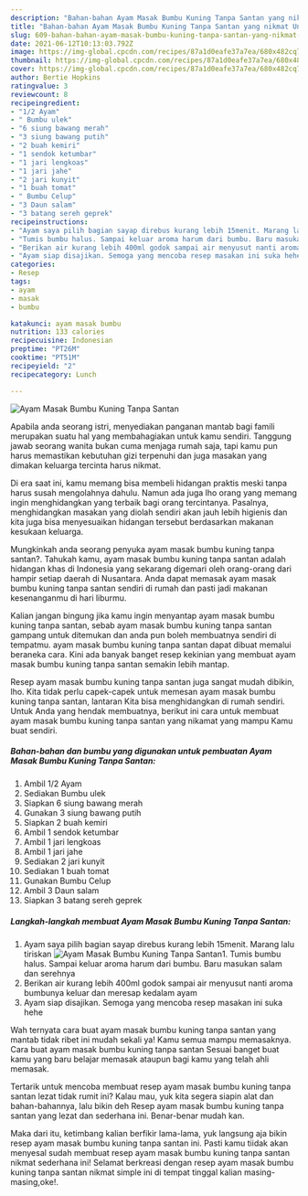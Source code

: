 ```yaml
---
description: "Bahan-bahan Ayam Masak Bumbu Kuning Tanpa Santan yang nikmat Untuk Jualan"
title: "Bahan-bahan Ayam Masak Bumbu Kuning Tanpa Santan yang nikmat Untuk Jualan"
slug: 609-bahan-bahan-ayam-masak-bumbu-kuning-tanpa-santan-yang-nikmat-untuk-jualan
date: 2021-06-12T10:13:03.792Z
image: https://img-global.cpcdn.com/recipes/87a1d0eafe37a7ea/680x482cq70/ayam-masak-bumbu-kuning-tanpa-santan-foto-resep-utama.jpg
thumbnail: https://img-global.cpcdn.com/recipes/87a1d0eafe37a7ea/680x482cq70/ayam-masak-bumbu-kuning-tanpa-santan-foto-resep-utama.jpg
cover: https://img-global.cpcdn.com/recipes/87a1d0eafe37a7ea/680x482cq70/ayam-masak-bumbu-kuning-tanpa-santan-foto-resep-utama.jpg
author: Bertie Hopkins
ratingvalue: 3
reviewcount: 8
recipeingredient:
- "1/2 Ayam"
- " Bumbu ulek"
- "6 siung bawang merah"
- "3 siung bawang putih"
- "2 buah kemiri"
- "1 sendok ketumbar"
- "1 jari lengkoas"
- "1 jari jahe"
- "2 jari kunyit"
- "1 buah tomat"
- " Bumbu Celup"
- "3 Daun salam"
- "3 batang sereh geprek"
recipeinstructions:
- "Ayam saya pilih bagian sayap direbus kurang lebih 15menit. Marang lalu tiriskan"
- "Tumis bumbu halus. Sampai keluar aroma harum dari bumbu. Baru masukan salam dan serehnya"
- "Berikan air kurang lebih 400ml godok sampai air menyusut nanti aroma bumbunya keluar dan meresap kedalam ayam"
- "Ayam siap disajikan. Semoga yang mencoba resep masakan ini suka hehe"
categories:
- Resep
tags:
- ayam
- masak
- bumbu

katakunci: ayam masak bumbu 
nutrition: 133 calories
recipecuisine: Indonesian
preptime: "PT26M"
cooktime: "PT51M"
recipeyield: "2"
recipecategory: Lunch

---
```



![Ayam Masak Bumbu Kuning Tanpa Santan](https://img-global.cpcdn.com/recipes/87a1d0eafe37a7ea/680x482cq70/ayam-masak-bumbu-kuning-tanpa-santan-foto-resep-utama.jpg)

Apabila anda seorang istri, menyediakan panganan mantab bagi famili merupakan suatu hal yang membahagiakan untuk kamu sendiri. Tanggung jawab seorang  wanita bukan cuma menjaga rumah saja, tapi kamu pun harus memastikan kebutuhan gizi terpenuhi dan juga masakan yang dimakan keluarga tercinta harus nikmat.

Di era  saat ini, kamu memang bisa membeli hidangan praktis meski tanpa harus susah mengolahnya dahulu. Namun ada juga lho orang yang memang ingin menghidangkan yang terbaik bagi orang tercintanya. Pasalnya, menghidangkan masakan yang diolah sendiri akan jauh lebih higienis dan kita juga bisa menyesuaikan hidangan tersebut berdasarkan makanan kesukaan keluarga. 



Mungkinkah anda seorang penyuka ayam masak bumbu kuning tanpa santan?. Tahukah kamu, ayam masak bumbu kuning tanpa santan adalah hidangan khas di Indonesia yang sekarang digemari oleh orang-orang dari hampir setiap daerah di Nusantara. Anda dapat memasak ayam masak bumbu kuning tanpa santan sendiri di rumah dan pasti jadi makanan kesenanganmu di hari liburmu.

Kalian jangan bingung jika kamu ingin menyantap ayam masak bumbu kuning tanpa santan, sebab ayam masak bumbu kuning tanpa santan gampang untuk ditemukan dan anda pun boleh membuatnya sendiri di tempatmu. ayam masak bumbu kuning tanpa santan dapat dibuat memalui beraneka cara. Kini ada banyak banget resep kekinian yang membuat ayam masak bumbu kuning tanpa santan semakin lebih mantap.

Resep ayam masak bumbu kuning tanpa santan juga sangat mudah dibikin, lho. Kita tidak perlu capek-capek untuk memesan ayam masak bumbu kuning tanpa santan, lantaran Kita bisa menghidangkan di rumah sendiri. Untuk Anda yang hendak membuatnya, berikut ini cara untuk membuat ayam masak bumbu kuning tanpa santan yang nikamat yang mampu Kamu buat sendiri.

<!--inarticleads1-->

##### Bahan-bahan dan bumbu yang digunakan untuk pembuatan Ayam Masak Bumbu Kuning Tanpa Santan:

1. Ambil 1/2 Ayam
1. Sediakan  Bumbu ulek
1. Siapkan 6 siung bawang merah
1. Gunakan 3 siung bawang putih
1. Siapkan 2 buah kemiri
1. Ambil 1 sendok ketumbar
1. Ambil 1 jari lengkoas
1. Ambil 1 jari jahe
1. Sediakan 2 jari kunyit
1. Sediakan 1 buah tomat
1. Gunakan  Bumbu Celup
1. Ambil 3 Daun salam
1. Siapkan 3 batang sereh geprek




<!--inarticleads2-->

##### Langkah-langkah membuat Ayam Masak Bumbu Kuning Tanpa Santan:

1. Ayam saya pilih bagian sayap direbus kurang lebih 15menit. Marang lalu tiriskan
<img src="https://img-global.cpcdn.com/steps/ae15ffb12fb26dee/160x128cq70/ayam-masak-bumbu-kuning-tanpa-santan-langkah-memasak-1-foto.jpg" alt="Ayam Masak Bumbu Kuning Tanpa Santan">1. Tumis bumbu halus. Sampai keluar aroma harum dari bumbu. Baru masukan salam dan serehnya
1. Berikan air kurang lebih 400ml godok sampai air menyusut nanti aroma bumbunya keluar dan meresap kedalam ayam
1. Ayam siap disajikan. Semoga yang mencoba resep masakan ini suka hehe




Wah ternyata cara buat ayam masak bumbu kuning tanpa santan yang mantab tidak ribet ini mudah sekali ya! Kamu semua mampu memasaknya. Cara buat ayam masak bumbu kuning tanpa santan Sesuai banget buat kamu yang baru belajar memasak ataupun bagi kamu yang telah ahli memasak.

Tertarik untuk mencoba membuat resep ayam masak bumbu kuning tanpa santan lezat tidak rumit ini? Kalau mau, yuk kita segera siapin alat dan bahan-bahannya, lalu bikin deh Resep ayam masak bumbu kuning tanpa santan yang lezat dan sederhana ini. Benar-benar mudah kan. 

Maka dari itu, ketimbang kalian berfikir lama-lama, yuk langsung aja bikin resep ayam masak bumbu kuning tanpa santan ini. Pasti kamu tiidak akan menyesal sudah membuat resep ayam masak bumbu kuning tanpa santan nikmat sederhana ini! Selamat berkreasi dengan resep ayam masak bumbu kuning tanpa santan nikmat simple ini di tempat tinggal kalian masing-masing,oke!.

